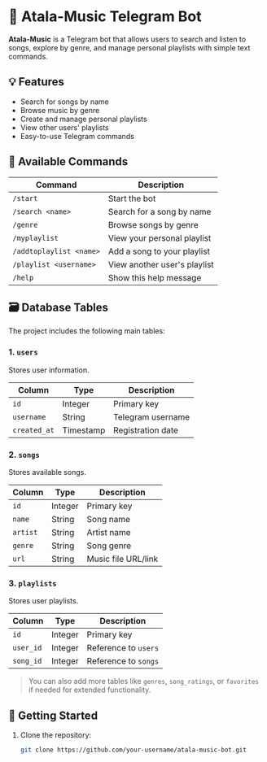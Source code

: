 # 🎵 Atala-Music Telegram Bot

**Atala-Music** is a Telegram bot that allows users to search and listen to songs, explore by genre, and manage personal playlists with simple text commands.

## 💡 Features

- Search for songs by name
- Browse music by genre
- Create and manage personal playlists
- View other users' playlists
- Easy-to-use Telegram commands

## 🧾 Available Commands

| Command                          | Description                               |
|----------------------------------|-------------------------------------------|
| `/start`                         | Start the bot                             |
| `/search <name>`                | Search for a song by name                 |
| `/genre`                         | Browse songs by genre                     |
| `/myplaylist`                    | View your personal playlist               |
| `/addtoplaylist <name>`         | Add a song to your playlist               |
| `/playlist <username>`          | View another user's playlist              |
| `/help`                          | Show this help message                    |

## 🗃️ Database Tables

The project includes the following main tables:

### 1. `users`
Stores user information.

| Column       | Type        | Description         |
|--------------|-------------|---------------------|
| `id`         | Integer     | Primary key         |
| `username`   | String      | Telegram username   |
| `created_at` | Timestamp   | Registration date   |

### 2. `songs`
Stores available songs.

| Column       | Type        | Description         |
|--------------|-------------|---------------------|
| `id`         | Integer     | Primary key         |
| `name`       | String      | Song name           |
| `artist`     | String      | Artist name         |
| `genre`      | String      | Song genre          |
| `url`        | String      | Music file URL/link |

### 3. `playlists`
Stores user playlists.

| Column       | Type        | Description         |
|--------------|-------------|---------------------|
| `id`         | Integer     | Primary key         |
| `user_id`    | Integer     | Reference to `users`|
| `song_id`    | Integer     | Reference to `songs`|

> You can also add more tables like `genres`, `song_ratings`, or `favorites` if needed for extended functionality.

## 🚀 Getting Started

1. Clone the repository:
   ```bash
   git clone https://github.com/your-username/atala-music-bot.git
